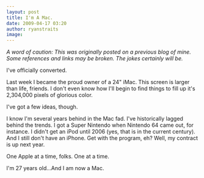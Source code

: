 ```yaml
---
layout: post
title: I'm A Mac.
date: 2009-04-17 03:20
author: ryanstraits
image:
---
```

*A word of caution: This was originally posted on a previous blog of mine. Some references and links may be broken. The jokes certainly will be.*

I've officially converted.

Last week I became the proud owner of a 24" iMac. This screen is larger than life, friends. I don't even know how I'll begin to find things to fill up it's 2,304,000 pixels of glorious color.

I've got a few ideas, though.

I know I'm several years behind in the Mac fad. I've historically lagged behind the trends. I got a Super Nintendo when Nintendo 64 came out, for instance. I didn't get an iPod until 2006 (yes, that is in the current century). And I still don't have an iPhone. Get with the program, eh? Well, my contract is up next year.

One Apple at a time, folks. One at a time.

I'm 27 years old...And I am now a Mac.
